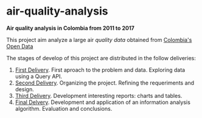 # air-quality-analysis

**Air quality analysis in Colombia from 2011 to 2017**

This project aim analyze a large air *quality data* obtained from [Colombia's Open Data](datos.gov.co)

The stages of develop of this project are distributed in the follow deliveries:

1. [First Delivery](https://github.com/seyerman/air-quality-analysis/tree/master/docs/delivery-1). First aproach to the problem and data. Exploring data using a Query API.
2. [Second Delivery](https://github.com/seyerman/air-quality-analysis/tree/master/docs/delivery-2). Organizing the project. Refining the requeriments and design.
3. [Third Delivery](https://github.com/seyerman/air-quality-analysis/tree/master/docs/delivery-3). Development interesting reports: charts and tables.
4. [Final Delvery](https://github.com/seyerman/air-quality-analysis/tree/master/docs/final-delivery). Development and application of an information analysis algorithm. Evaluation and conclusions.
